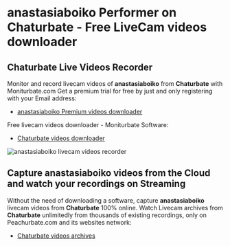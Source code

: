 # anastasiaboiko Performer on Chaturbate - Free LiveCam videos downloader

## Chaturbate Live Videos Recorder

Monitor and record livecam videos of **anastasiaboiko** from **Chaturbate** with Moniturbate.com
Get a premium trial for free by just and only registering with your Email address:
* [anastasiaboiko Premium videos downloader](https://moniturbate.com/request-demo-licence-key.html)

Free livecam videos downloader - Moniturbate Software:
* [Chaturbate videos downloader](https://moniturbate.com/moniturbate-download-software.html)

![anastasiaboiko livecam videos recorder](https://peachurnet.com/templates/moniturbate-software.png)


## Capture anastasiaboiko videos from the Cloud and watch your recordings on Streaming

Without the need of downloading a software, capture **anastasiaboiko** livecam videos from **Chaturbate** 100% online.
Watch Livecam archives from **Chaturbate** unlimitedly from thousands of existing recordings, only on Peachurbate.com and its websites network:
* [Chaturbate videos archives](https://peachurnet.com/)